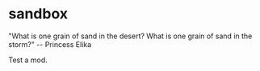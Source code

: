 sandbox
=======

"What is one grain of sand in the desert? What is one grain of sand in the storm?" -- Princess Elika

Test a mod.
